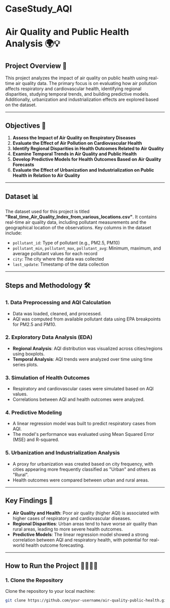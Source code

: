 # CaseStudy_AQI
# **Air Quality and Public Health Analysis** 🌍💡

## **Project Overview** 🚀
This project analyzes the impact of air quality on public health using real-time air quality data. The primary focus is on evaluating how air pollution affects respiratory and cardiovascular health, identifying regional disparities, studying temporal trends, and building predictive models. Additionally, urbanization and industrialization effects are explored based on the dataset.

---

## **Objectives** 🎯
1. **Assess the Impact of Air Quality on Respiratory Diseases**  
2. **Evaluate the Effect of Air Pollution on Cardiovascular Health**  
3. **Identify Regional Disparities in Health Outcomes Related to Air Quality**  
4. **Examine Temporal Trends in Air Quality and Public Health**  
5. **Develop Predictive Models for Health Outcomes Based on Air Quality Forecasts**  
6. **Evaluate the Effect of Urbanization and Industrialization on Public Health in Relation to Air Quality**  

---

## **Dataset** 📊
The dataset used for this project is titled **"Real_time_Air_Quality_Index_from_various_locations.csv"**. It contains real-time air quality data, including pollutant measurements and the geographical location of the observations. Key columns in the dataset include:

- `pollutant_id`: Type of pollutant (e.g., PM2.5, PM10)  
- `pollutant_min`, `pollutant_max`, `pollutant_avg`: Minimum, maximum, and average pollutant values for each record  
- `city`: The city where the data was collected  
- `last_update`: Timestamp of the data collection  

---

## **Steps and Methodology** 🛠️

### **1. Data Preprocessing and AQI Calculation**  
- Data was loaded, cleaned, and processed.  
- AQI was computed from available pollutant data using EPA breakpoints for PM2.5 and PM10.

### **2. Exploratory Data Analysis (EDA)**  
- **Regional Analysis**: AQI distribution was visualized across cities/regions using boxplots.  
- **Temporal Analysis**: AQI trends were analyzed over time using time series plots.

### **3. Simulation of Health Outcomes**  
- Respiratory and cardiovascular cases were simulated based on AQI values.  
- Correlations between AQI and health outcomes were analyzed.

### **4. Predictive Modeling**  
- A linear regression model was built to predict respiratory cases from AQI.  
- The model's performance was evaluated using Mean Squared Error (MSE) and R-squared.

### **5. Urbanization and Industrialization Analysis**  
- A proxy for urbanization was created based on city frequency, with cities appearing more frequently classified as "Urban" and others as "Rural".  
- Health outcomes were compared between urban and rural areas.

---

## **Key Findings** 📌
- **Air Quality and Health**: Poor air quality (higher AQI) is associated with higher cases of respiratory and cardiovascular diseases.  
- **Regional Disparities**: Urban areas tend to have worse air quality than rural areas, leading to more severe health outcomes.  
- **Predictive Models**: The linear regression model showed a strong correlation between AQI and respiratory health, with potential for real-world health outcome forecasting.

---

## **How to Run the Project** 🏃‍♂️🏃‍♀️

### **1. Clone the Repository**  
Clone the repository to your local machine:
```bash
git clone https://github.com/your-username/air-quality-public-health.git
